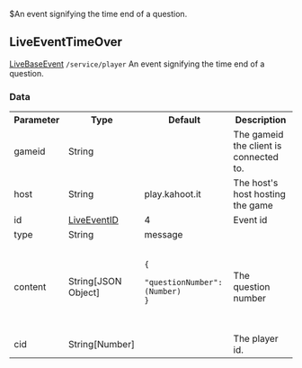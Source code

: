 $An event signifying the time end of a question.
## LiveEventTimeOver
<span class="extends"><a href="/enum/LiveBaseEvent">LiveBaseEvent</a></span>
<span class="channel"><code>/service/player</code></span>
An event signifying the time end of a question.

### Data
<table>
  <tr>
    <th>Parameter</th>
    <th>Type</th>
    <th>Default</th>
    <th>Description</th>
  </tr>
  <tr>
    <td>gameid</td>
    <td>String</td>
    <td></td>
    <td>The gameid the client is connected to.</td>
  </tr>
  <tr>
    <td>host</td>
    <td>String</td>
    <td>play.kahoot.it</td>
    <td>The host's host hosting the game</td>
  </tr>
  <tr>
    <td>id</td>
    <td><a href="/enum/LiveEventID">LiveEventID</a></td>
    <td>4</td>
    <td>Event id</td>
  </tr>
  <tr>
    <td>type</td>
    <td>String</td>
    <td>message</td>
    <td></td>
  </tr>
  <tr>
    <td>content</td>
    <td>String[JSON Object]</td>
    <td>
      <pre>
        <code>
<!--   -->{
<!--   -->  "questionNumber": (Number)
<!--   -->}
        </code>
      </pre>
    </td>
    <td>The question number</td>
  </tr>
  <tr>
    <td>cid</td>
    <td>String[Number]</td>
    <td></td>
    <td>The player id.</td>
  </tr>
</table>
